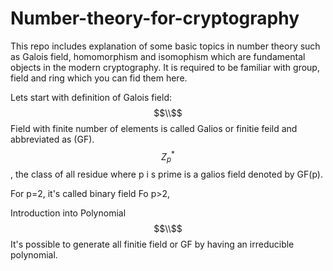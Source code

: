 # Number-theory-for-cryptography


This repo includes explanation of some basic topics in number theory such as
Galois field, homomorphism and isomophism which are fundamental objects in the modern cryptography. 
It is required to be familiar with group, field and ring which you can fid them here. 

Lets start with  definition of Galois field: 
$$\\$$
Field with finite number of elements is called Galios or finitie feild  and abbreviated as (GF). 
$$Z^*_p$$,  the class of all residue where p i s prime is a galios field denoted by GF(p).

 For p=2, it's called binary field 
 Fo p>2, 
 
 
 Introduction into Polynomial
 $$\\$$
 It's possible to generate all finitie field or GF by having an irreducible polynomial. 
 
